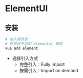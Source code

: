 # ElementUI

## 安装

```bash
# 进入根目录
# 在项目中添加 elementui 框架
vue add element
```

- 选择引入方式
  - 完整引入：Fully import
  - 按需引入：Import on demand